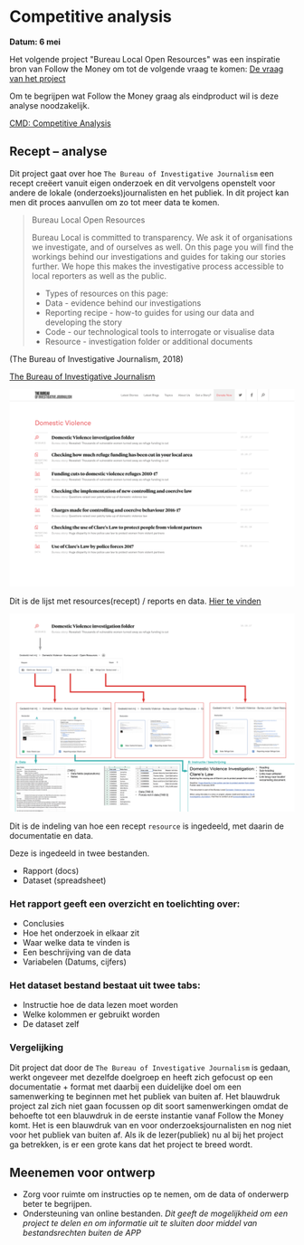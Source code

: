 # Competitive analysis

__Datum: 6 mei__

Het volgende project "Bureau Local Open Resources" was een inspiratie bron van Follow the Money om tot de volgende vraag te komen:
[De vraag van het project](https://jorik.gitbook.io/project-blauwdruk/opdracht_vanuit_follow-the-money#de-vraag)

Om te begrijpen wat Follow the Money graag als eindproduct wil is deze analyse noodzakelijk.


[CMD: Competitive Analysis](http://www.cmdmethods.nl/cards/library/competitive-analysis)

## Recept – analyse

Dit project gaat over hoe `The Bureau of Investigative Journalism` een recept creëert vanuit eigen onderzoek en dit vervolgens openstelt voor andere de lokale \(onderzoeks\)journalisten en het publiek. In dit project kan men dit proces aanvullen om zo tot meer data te komen.

> Bureau Local Open Resources
>
> Bureau Local is committed to transparency. We ask it of organisations we investigate, and of ourselves as well. On this page you will find the workings behind our investigations and guides for taking our stories further. We hope this makes the investigative process accessible to local reporters as well as the public.
>
> * Types of resources on this page:
> * Data - evidence behind our investigations
> * Reporting recipe - how-to guides for using our data and developing the story
> * Code - our technological tools to interrogate or visualise data
> * Resource - investigation folder or additional documents

\(The Bureau of Investigative Journalism, 2018\)

[The Bureau of Investigative Journalism](https://www.thebureauinvestigates.com)

![Recept overzicht](content/recept-overzicht.png)

Dit is de lijst met resources\(recept\) / reports en data. [Hier te vinden](https://www.thebureauinvestigates.com/projects/refuges/open-resources)

![Recept indeling resource](content/recept-indeling.png)

Dit is de indeling van hoe een recept `resource` is ingedeeld, met daarin de documentatie en data.

Deze is ingedeeld in twee bestanden.

* Rapport \(docs\)
* Dataset \(spreadsheet\)

### Het rapport geeft een overzicht en toelichting over:

* Conclusies
* Hoe het onderzoek in elkaar zit
* Waar welke data te vinden is
* Een beschrijving van de data
* Variabelen \(Datums, cijfers\)

### Het dataset bestand bestaat uit twee tabs:

* Instructie hoe de data lezen moet worden
* Welke kolommen er gebruikt worden 
* De dataset zelf

### Vergelijking

Dit project dat door de `The Bureau of Investigative Journalism` is gedaan, werkt ongeveer met dezelfde doelgroep en heeft zich gefocust op een documentatie + format met daarbij een duidelijke doel om een samenwerking te beginnen met het publiek van buiten af. Het blauwdruk project zal zich niet gaan focussen op dit soort samenwerkingen omdat de behoefte tot een blauwdruk in de eerste instantie vanaf Follow the Money komt. Het is een blauwdruk van en voor onderzoeksjournalisten en nog niet voor het publiek van buiten af. Als ik de lezer\(publiek\) nu al bij het project ga betrekken, is er een grote kans dat het project te breed wordt.

## Meenemen voor ontwerp
* Zorg voor ruimte om instructies op te nemen, om de data of onderwerp beter te begrijpen.
* Ondersteuning van online bestanden. *Dit geeft de mogelijkheid om een project te delen en om informatie uit te sluiten door middel van bestandsrechten buiten de APP*


